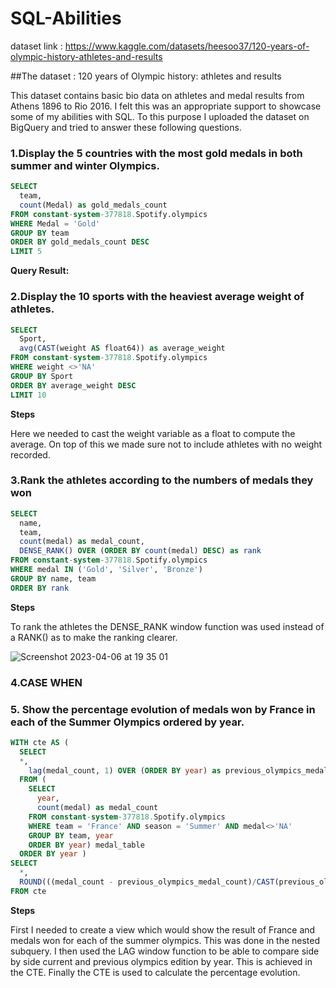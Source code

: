 # SQL-Abilities

dataset link : https://www.kaggle.com/datasets/heesoo37/120-years-of-olympic-history-athletes-and-results

##The dataset : 120 years of Olympic history: athletes and results

This dataset contains basic bio data on athletes and medal results from Athens 1896 to Rio 2016. I felt this was an appropriate support to showcase some of my abilities with SQL. To this purpose I uploaded the dataset on BigQuery and tried to answer these following questions.


### 1.Display the 5 countries with the most gold medals in both summer and winter Olympics.

````sql
SELECT
  team,
  count(Medal) as gold_medals_count
FROM constant-system-377818.Spotify.olympics
WHERE Medal = 'Gold'
GROUP BY team
ORDER BY gold_medals_count DESC
LIMIT 5
````

**Query Result:** 




### 2.Display the 10 sports with the heaviest average weight of athletes.

````sql
SELECT
  Sport,
  avg(CAST(weight AS float64)) as average_weight
FROM constant-system-377818.Spotify.olympics
WHERE weight <>'NA'
GROUP BY Sport
ORDER BY average_weight DESC
LIMIT 10
````

**Steps**

Here we needed to cast the weight variable as a float to compute the average. On top of this we made sure not to include athletes with no weight recorded.

### 3.Rank the athletes according to the numbers of medals they won

````sql
SELECT 
  name,
  team,
  count(medal) as medal_count,
  DENSE_RANK() OVER (ORDER BY count(medal) DESC) as rank
FROM constant-system-377818.Spotify.olympics
WHERE medal IN ('Gold', 'Silver', 'Bronze')
GROUP BY name, team
ORDER BY rank
````

**Steps**

To rank the athletes the DENSE_RANK window function was used instead of a RANK() as to make the ranking clearer.

![Screenshot 2023-04-06 at 19 35 01](https://user-images.githubusercontent.com/73830924/230454593-ef0967e0-01fe-4a77-ba8e-1b45a81167b0.png)



### 4.CASE WHEN


### 5. Show the percentage evolution of medals won by France in each of the Summer Olympics ordered by year.

````sql
WITH cte AS (
  SELECT
  *,
    lag(medal_count, 1) OVER (ORDER BY year) as previous_olympics_medal_count
  FROM (
    SELECT 
      year,
      count(medal) as medal_count
    FROM constant-system-377818.Spotify.olympics
    WHERE team = 'France' AND season = 'Summer' AND medal<>'NA'
    GROUP BY team, year
    ORDER BY year) medal_table
  ORDER BY year )
SELECT
  *,
  ROUND(((medal_count - previous_olympics_medal_count)/CAST(previous_olympics_medal_count AS NUMERIC))*100) as percentage_evolution
FROM cte
````

**Steps**

First I needed to create a view which would show the result of France and medals won for each of the summer olympics. This was done in the nested subquery. I then used the LAG window function to be able to compare side by side current and previous olympics edition by year. This is achieved in the CTE.
Finally the CTE is used to calculate the percentage evolution.
